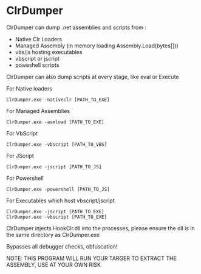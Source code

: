 # ClrDumper
ClrDumper can dump .net assemblies and scripts from :

- Native Clr Loaders
- Managed Assembly (in memory loading Assembly.Load(bytes[]))
- vbs/js hosting executables
- vbscript or jscript
- poweshell scripts

ClrDumper can also dump scripts at every stage, like eval or Execute

For Native loaders
```
ClrDumper.exe -nativeclr [PATH_TO_EXE]
```

For Managed Assemblies
```
ClrDumper.exe -asmload [PATH_TO_EXE]
```

For VbScript
```
ClrDumper.exe -vbscript [PATH_TO_VBS]
```

For JScript
```
ClrDumper.exe -jscript [PATH_TO_JS]
```

For Powershell
```
ClrDumper.exe -powershell [PATH_TO_JS]
```

For Executables which host vbscript/jscript
```
ClrDumper.exe -jscript [PATH_TO_EXE]
ClrDumper.exe -vbscript [PATH_TO_EXE]
```

ClrDumper injects HookClr.dll into the processes, please ensure the dll is in the same directory
as ClrDumper.exe

Bypasses all debugger checks, obfuscation!

NOTE: THIS PROGRAM WILL RUN YOUR TARGER TO EXTRACT THE ASSEMBLY, USE AT YOUR OWN RISK
